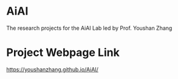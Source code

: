 # AiAI

The research projects for the AiAI Lab led by Prof. Youshan Zhang

# Project Webpage Link

https://youshanzhang.github.io/AiAI/
